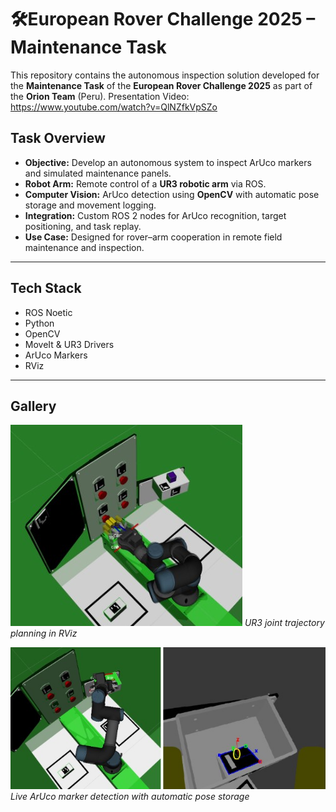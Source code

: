 # 🛠European Rover Challenge 2025 – Maintenance Task

This repository contains the autonomous inspection solution developed for the **Maintenance Task** of the **European Rover Challenge 2025** as part of the **Orion Team** (Peru).
Presentation Video: https://www.youtube.com/watch?v=QlNZfkVpSZo

## Task Overview

- **Objective:** Develop an autonomous system to inspect ArUco markers and simulated maintenance panels.
- **Robot Arm:** Remote control of a **UR3 robotic arm** via ROS.
- **Computer Vision:** ArUco detection using **OpenCV** with automatic pose storage and movement logging.
- **Integration:** Custom ROS 2 nodes for ArUco recognition, target positioning, and task replay.
- **Use Case:** Designed for rover–arm cooperation in remote field maintenance and inspection.

---

## Tech Stack

- ROS Noetic
- Python
- OpenCV
- MoveIt & UR3 Drivers
- ArUco Markers
- RViz

---

## Gallery

![Arm Control in RViz](./images_ERC2023/rviz_ur3.jpg)
*UR3 joint trajectory planning in RViz*

![Marker Detection](./images_ERC2023/aruco_detection.jpg)
*Live ArUco marker detection with automatic pose storage*
